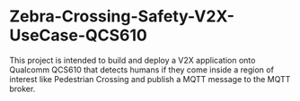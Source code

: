 # Zebra-Crossing-Safety-V2X-UseCase-QCS610
This project is intended to build and deploy a V2X application onto  Qualcomm QCS610 that detects humans if they come inside a region of interest like Pedestrian Crossing and publish a MQTT message to the MQTT  broker.
